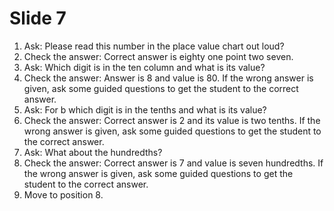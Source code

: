 # Slide 7

1.  Ask: Please read this number in the place value chart out loud?
2.  Check the answer: Correct answer is eighty one point two seven.
3.  Ask: Which digit is in the ten column and what is its value?
4.  Check the answer: Answer is 8 and value is 80. If the wrong answer
    is given, ask some guided questions to get the student to the
    correct answer.
5.  Ask: For b which digit is in the tenths and what is its value?
6.  Check the answer: Correct answer is 2 and its value is two tenths.
    If the wrong answer is given, ask some guided questions to get the
    student to the correct answer.
7.  Ask: What about the hundredths?
8.  Check the answer: Correct answer is 7 and value is seven hundredths.
    If the wrong answer is given, ask some guided questions to get the
    student to the correct answer.
9.  Move to position 8.
